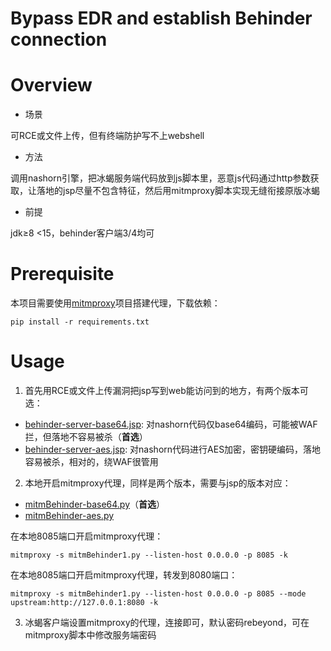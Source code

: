 <h1>Bypass EDR and establish Behinder connection</h1>

# Overview
- 场景
  
可RCE或文件上传，但有终端防护写不上webshell

- 方法
  
调用nashorn引擎，把冰蝎服务端代码放到js脚本里，恶意js代码通过http参数获取，让落地的jsp尽量不包含特征，然后用mitmproxy脚本实现无缝衔接原版冰蝎

- 前提
  
jdk≥8 <15，behinder客户端3/4均可

# Prerequisite
本项目需要使用[mitmproxy](https://mitmproxy.org/)项目搭建代理，下载依赖：
```
pip install -r requirements.txt
```

# Usage
1. 首先用RCE或文件上传漏洞把jsp写到web能访问到的地方，有两个版本可选：
- [behinder-server-base64.jsp](https://github.com/PadishahIII/Behinder-EDR-Bypass/blob/master/behinder-server-base64.jsp): 对nashorn代码仅base64编码，可能被WAF拦，但落地不容易被杀（**首选**）
- [behinder-server-aes.jsp](https://github.com/PadishahIII/Behinder-EDR-Bypass/blob/master/behinder-server-aes.jsp): 对nashorn代码进行AES加密，密钥硬编码，落地容易被杀，相对的，绕WAF很管用
2. 本地开启mitmproxy代理，同样是两个版本，需要与jsp的版本对应：
- [mitmBehinder-base64.py](https://github.com/PadishahIII/Behinder-EDR-Bypass/blob/master/mitmBehinder-base64.py)（**首选**）
- [mitmBehinder-aes.py](https://github.com/PadishahIII/Behinder-EDR-Bypass/blob/master/mitmBehinder-aes.py)

在本地8085端口开启mitmproxy代理：
```
mitmproxy -s mitmBehinder1.py --listen-host 0.0.0.0 -p 8085 -k
```
在本地8085端口开启mitmproxy代理，转发到8080端口：
```
mitmproxy -s mitmBehinder1.py --listen-host 0.0.0.0 -p 8085 --mode upstream:http://127.0.0.1:8080 -k
```
3. 冰蝎客户端设置mitmproxy的代理，连接即可，默认密码rebeyond，可在mitmproxy脚本中修改服务端密码
